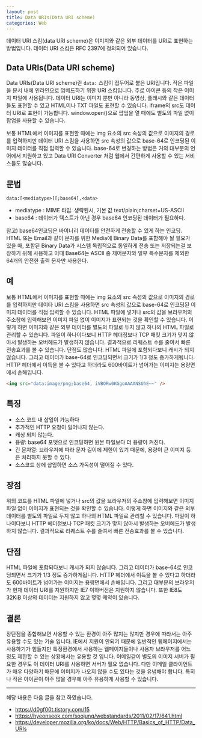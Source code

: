 ```yaml
---
layout: post
title: Data URIs(Data URI scheme)
categories: Web
---
```


데이터 URI 스킴(data URI scheme)은 이미지와 같은 외부 데이터를 URI로 표현하는 방법입니다. 데이터 URI 스킴은 RFC 2397에 정의되어 있습니다.

## Data URIs(Data URI scheme)

Data URIs(Data URI scheme)란 `data:` 스킴이 접두어로 붙은 URI입니다. 작은 파일을 문서 내에 인라인으로 임베드하기 위한 URI 스킴입니다. 주로 아이콘 등의 작은 이미지 파일에 사용됩니다. 데이터 URI는 이미지 뿐만 아니라 동영상, 플래시와 같은 데이터들도 표현할 수 있고 HTML이나 TXT 파일도 표현할 수 있습니다. iframe의 src도 데이터 URI로 표현이 가능합니다. window.open()으로 팝업을 열 때에도 별도의 파일 없이 팝업을 사용할 수 있습니다.

보통 HTML에서 이미지를 표현할 때에는 img 요소의 src 속성의 값으로 이미지의 경로를 입력하지만 데이터 URI 스킴을 사용하면 src 속성의 값으로 base-64로 인코딩된 이미지 데이터를 직접 입력할 수 있습니다. base-64로 변경하는 방법은 거의 대부분의 언어에서 지원하고 있고 Data URI Converter 처럼 웹에서 간편하게 사용할 수 있는 서비스들도 많습니다.

## 문법

```
data:[<mediatype>][;base64],<data>
```

- mediatype : MIME 타입. 생략된시, 기본 값 text/plain;charset=US-ASCII
- base64 : 데이터가 텍스트가 아닌 경우 base64 인코딩된 데이터가 필요하다.

참고) base64인코딩은 바이너리 데이터를 안전하게 전송할 수 있게 하는 인코딩. HTML 또는 Email과 같이 문자를 위한 Media에 Binary Data를 포함해야 될 필요가 있을 때, 포함된 Binary Data가 시스템 독립적으로 동일하게 전송 또는 저장되는걸 보장하기 위해 사용하고 이때 Base64는 ASCII 중 제어문자와 일부 특수문자를 제외한 64개의 안전한 출력 문자만 사용한다.

## 예

보통 HTML에서 이미지를 표현할 때에는 img 요소의 src 속성의 값으로 이미지의 경로를 입력하지만 데이타 URI 스킴을 사용하면 src 속성의 값으로 base-64로 인코딩된 이미지 데이터를 직접 입력할 수 있습니다.
HTML 파일에 넣거나 src의 값을 브라우저의 주소창에 입력해보면 이미지 파일 없이 이미지가 표현되는 것을 확인할 수 있습니다. 이렇게 하면 이미지와 같은 외부 데이터를 별도의 파일로 두지 않고 하나의 HTML 파일로 관리할 수 있습니다. 파일이 하나이다보니 HTTP 헤더정보나 TCP 패킷 크기가 맞지 않아서 발생하는 오버헤드가 발생하지 않습니다. 결과적으로 리퀘스트 수를 줄여서 빠른 전송효과를 볼 수 있습니다. 단점도 많습니다. HTML 파일에 포함되다보니 캐시가 되지 않습니다. 그리고 데이터가 base-64로 인코딩되면서 크기가 1/3 정도 증가하게됩니다. HTTP 헤더에서 이득을 볼 수 있다고 하더라도 600바이트가 넘어가는 이미지는 용량면에서 손해입니다.

```html
<img src="data:image/png;base64, iVBORw0KGgoAAAANSUhE~~" />
```

## 특징

- 소스 코드 내 삽입이 가능하다
- 추가적인 HTTP 요청이 일어나지 않는다.
- 캐싱 되지 않는다.
- 용량: base64 포맷으로 인코딩하면 원본 파일보다 더 용량이 커진다.
- 긴 문자열: 브라우저에 따라 문자 길이에 제한이 있기 때문에, 용량이 큰 이미지 등은 처리하지 못할 수 있다.
- 소스코드 상에 삽입하면 소스 가독성이 떨어질 수 있다.

## 장점

위의 코드를 HTML 파일에 넣거나 src의 값을 브라우저의 주소창에 입력해보면 이미지 파일 없이 이미지가 표현되는 것을 확인할 수 있습니다. 이렇게 하면 이미지와 같은 외부 데이터를 별도의 파일로 두지 않고 하나의 HTML 파일로 관리할 수 있습니다. 파일이 하나이다보니 HTTP 헤더정보나 TCP 패킷 크기가 맞지 않아서 발생하는 오버헤드가 발생하지 않습니다. 결과적으로 리퀘스트 수를 줄여서 빠른 전송효과를 볼 수 있습니다.

## 단점

HTML 파일에 포함되다보니 캐시가 되지 않습니다. 그리고 데이터가 base-64로 인코딩되면서 크기가 1/3 정도 증가하게됩니다. HTTP 헤더에서 이득을 볼 수 있다고 하더라도 600바이트가 넘어가는 이미지는 용량면에서 손해입니다. 그리고 대부분의 브라우저가 현재 데이터 URI를 지원하지만 IE7 이하버전은 지원하지 않습니다. 또한 IE8도 32KiB 이상의 데이터는 지원하지 않고 몇몇 제약이 있습니다.

## 결론

장단점을 종합해보면 사용할 수 있는 환경이 아주 많지는 않지만 경우에 따라서는 아주 유용할 수도 있는 기술 입니다. IE에서 지원이 안되기 때문에 일반적인 웹페이지에서는 사용하기가 힘들지만 특정환경에서 사용하는 웹페이지들이나 사용자 브라우저를 어느정도 제한할 수 있는 상황에서는 유용할 것 입니다. 이메일같이 별도의 이미지 서버가 필요한 경우도 이 데이터 URI를 사용하면 서버가 필요 없습니다. 다만 이메일 클라이언트가 매우 다양하기 때문에 이미지가 나오지 않을 수도 있다는 것을 유념해야 합니다. 특히나 작은 아이콘이 아주 많을 경우에 아주 유용하게 사용할 수 있습니다.

---

해당 내용은 다음 글을 참고 하였습니다.

- https://d0gf00t.tistory.com/15
- https://hyeonseok.com/soojung/webstandards/2011/02/17/641.html
- https://developer.mozilla.org/ko/docs/Web/HTTP/Basics_of_HTTP/Data_URIs
